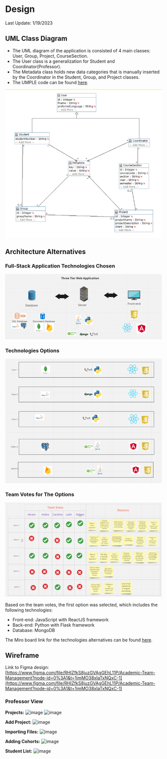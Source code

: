 # Design

Last Update: 1/19/2023

## UML Class Diagram

- The UML diagram of the application is consisted of 4 main classes: User, Group, Project, CourseSection.
- The User class is a generalization for Student and Coordinator(Professor).
- The Metadata class holds new data categories that is manually inserted by the Coordinator in the Student, Group, and Project classes.
- The UMPLE code can be found [here](https://cruise.umple.org/umpleonline/umple.php?model=230113sak5joa7booi).

<img src="../images/application-uml-diagram.png" title="Application UML Class Diagram" alt="Application UML Class Diagram" />


## Architecture Alternatives

### Full-Stack Application Technologies Chosen

<img src="../images/full-stack-application-technologies.png" title="Full Stack Application Technologies" alt="Full Stack Application Technologies" />

### Technologies Options

<img src="../images/application-technologies-options.png" title="Application Technologies Options" alt="Application Technologies Options" />

### Team Votes for The Options

<img src="../images/team-votes-for-options.png" title="Team Votes for Options" alt="Team Votes for Options" />

Based on the team votes, the first option was selected, which includes the following technologies:

- Front-end: JavaScript with ReactJS framework
- Back-end: Python with Flask framework
- Database: MongoDB

The Miro board link for the technologies alternatives can be found [here](https://miro.com/app/board/uXjVPyQl_eM=/).

## Wireframe
Link to Figma design: [https://www.figma.com/file/RHIZfkS8juzGVAgGEhL11P/Academic-Team-Management?node-id=0%3A1&t=1jmMO38xIaTxNQxC-1](https://www.figma.com/file/RHIZfkS8juzGVAgGEhL11P/Academic-Team-Management?node-id=0%3A1&t=1jmMO38xIaTxNQxC-1)

### Professor View
**Projects:**
![image](https://user-images.githubusercontent.com/20731423/215361313-1309e991-3ad3-415f-8af6-7a6df6b40dcb.png)
![image](https://user-images.githubusercontent.com/20731423/215361323-4bf8cb63-b84c-473c-9340-0be7c506f465.png)

**Add Project:**
![image](https://user-images.githubusercontent.com/20731423/215361432-5c2209bd-fdc6-4242-8e7e-6cf3e5d642ff.png)

**Importing Files:**
![image](https://user-images.githubusercontent.com/20731423/215361333-65e01738-8944-4464-ab5a-9b7c1eaaa5a3.png)

**Adding Cohorts:**
![image](https://user-images.githubusercontent.com/20731423/215361392-6e54f722-1ae4-4ce0-9317-3abec08f6ef8.png)

**Student List:**
![image](https://user-images.githubusercontent.com/20731423/215361414-a56bae3f-54ad-4dcb-bc08-381e29832c4d.png)





